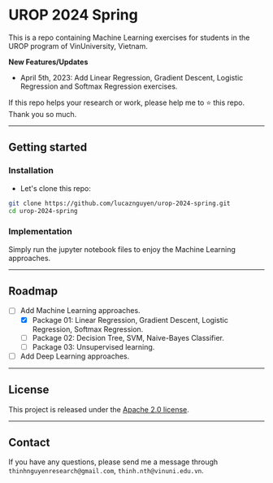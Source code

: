 # UROP 2024 Spring
This is a repo containing Machine Learning exercises for students in the UROP program of VinUniversity, Vietnam.

**New Features/Updates**
- April 5th, 2023: Add Linear Regression, Gradient Descent, Logistic Regression and Softmax Regression exercises.

If this repo helps your research or work, please help me to ⭐ this repo. Thank you so much.

---

## Getting started
### Installation

- Let's clone this repo:
```bash
git clone https://github.com/lucaznguyen/urop-2024-spring.git
cd urop-2024-spring
```

### Implementation

Simply run the jupyter notebook files to enjoy the Machine Learning approaches.

---

## Roadmap

- [ ] Add Machine Learning approaches.
  - [x] Package 01: Linear Regression, Gradient Descent, Logistic Regression, Softmax Regression.
  - [ ] Package 02: Decision Tree, SVM, Naive-Bayes Classifier.
  - [ ] Package 03: Unsupervised learning.
- [ ] Add Deep Learning approaches.

---

## License

This project is released under the [Apache 2.0 license](LICENSE).<br>

---

## Contact

If you have any questions, please send me a message through `thinhnguyenresearch@gmail.com`, `thinh.nth@vinuni.edu.vn`. 
